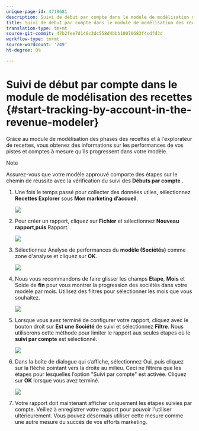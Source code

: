 ```yaml
---
unique-page-id: 4718681
description: Suivi de début par compte dans le module de modélisation des recettes - Documents marketing - Documentation sur les produits
title: Suivi de début par compte dans le module de modélisation des recettes
translation-type: tm+mt
source-git-commit: 47b2fee7d146c3dc558d4bbb10070683f4cdfd3d
workflow-type: tm+mt
source-wordcount: '249'
ht-degree: 0%

---
```



# Suivi de début par compte dans le module de modélisation des recettes {#start-tracking-by-account-in-the-revenue-modeler}

Grâce au module de modélisation des phases des recettes et à l&#39;explorateur de recettes, vous obtenez des informations sur les performances de vos pistes et comptes à mesure qu&#39;ils progressent dans votre modèle.

>[!NOTE]
>
>Assurez-vous que votre modèle approuvé comporte des étapes sur le chemin de réussite avec la vérification du suivi des **Débuts par compte** .

1. Une fois le temps passé pour collecter des données utiles, sélectionnez **Recettes Explorer** sous **Mon marketing d’accueil**.

   ![](assets/image2015-4-29-16-3a36-3a2.png)

1. Pour créer un rapport, cliquez sur **Fichier** et sélectionnez **Nouveau rapport**,**puis** Rapport.

   ![](assets/image2015-4-29-16-3a38-3a44.png)

1. Sélectionnez Analyse de performances du **modèle (Sociétés)** comme zone d&#39;analyse et cliquez sur **OK**.

   ![](assets/image2015-4-29-16-3a41-3a47.png)

1. Nous vous recommandons de faire glisser les champs **Etape**, **Mois** et Solde de **fin** pour vous montrer la progression des sociétés dans votre modèle par mois. Utilisez des filtres pour sélectionner les mois que vous souhaitez.

   ![](assets/image2015-4-29-17-3a16-3a1.png)

1. Lorsque vous avez terminé de configurer votre rapport, cliquez avec le bouton droit sur **Est une Société** de suivi et sélectionnez **Filtre**. Nous utiliserons cette méthode pour limiter le rapport aux seules étapes où le **suivi par compte** est sélectionné.

   ![](assets/image2015-4-29-17-3a18-3a9.png)

1. Dans la boîte de dialogue qui s’affiche, sélectionnez Oui, puis cliquez sur la flèche pointant vers la droite au milieu. Ceci ne filtrera que les étapes pour lesquelles l’option &quot;Suivi par compte&quot; est activée. Cliquez sur **OK** lorsque vous avez terminé.

   ![](assets/image2015-6-9-16-3a21-3a3.png)

1. Votre rapport doit maintenant afficher uniquement les étapes suivies par compte. Veillez à enregistrer votre rapport pour pouvoir l&#39;utiliser ultérieurement. Vous pouvez désormais utiliser cette mesure comme une autre mesure du succès de vos efforts marketing.


